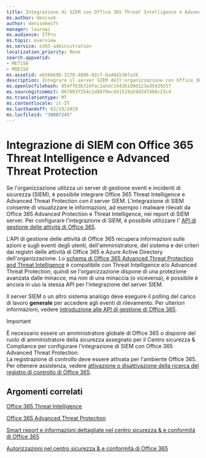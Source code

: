 ```yaml
---
title: Integrazione di SIEM con Office 365 Threat Intelligence e Advanced Threat Protection
ms.author: deniseb
author: denisebmsft
manager: laurawi
ms.audience: ITPro
ms.topic: overview
ms.service: o365-administration
localization_priority: None
search.appverid:
- MET150
- MOE150
ms.assetid: eb56b69b-3170-4086-82cf-ba40a530fa1b
description: Integrare il server SIEM dell'organizzazione con Office 365 Threat Intelligence e Advanced Threat Protection con l'API di gestione delle attività di Office 365.
ms.openlocfilehash: 854f763b72dfac1a5dc1442b1d9d123ed5439257
ms.sourcegitcommit: 8679937354c1d8870ecd41519a59d2d7468c23c4
ms.translationtype: MT
ms.contentlocale: it-IT
ms.lasthandoff: 02/19/2019
ms.locfileid: "30087245"
---
```

# <a name="siem-integration-with-office-365-threat-intelligence-and-advanced-threat-protection"></a>Integrazione di SIEM con Office 365 Threat Intelligence e Advanced Threat Protection

Se l'organizzazione utilizza un server di gestione eventi e incidenti di sicurezza (SIEM), è possibile integrare Office 365 Threat Intelligence e Advanced Threat Protection con il server SIEM. L'integrazione di SIEM consente di visualizzare le informazioni, ad esempio i malware rilevati da Office 365 Advanced Protection e Threat Intelligence, nei report di SIEM server. Per configurare l'integrazione di SIEM, è possibile utilizzare l' [API di gestione delle attività di Office 365](https://docs.microsoft.com/office/office-365-management-api/office-365-management-activity-api-reference). 

L'API di gestione delle attività di Office 365 recupera informazioni sulle azioni e sugli eventi degli utenti, dell'amministratore, del sistema e dei criteri dai registri delle attività di Office 365 e Azure Active Directory dell'organizzazione. Lo [schema di Office 365 Advanced Threat Protection and Threat Intelligence](https://docs.microsoft.com/office/office-365-management-api/office-365-management-activity-api-schema#office-365-advanced-threat-protection-and-threat-intelligence-schema) è compatibile con Threat Intelligence e/o Advanced Threat Protection, quindi se l'organizzazione dispone di una protezione avanzata dalle minacce, ma non di una minaccia (o viceversa), è possibile è ancora in uso la stessa API per l'integrazione del server SIEM. 

Il server SIEM o un altro sistema analogo deve eseguire il polling del carico di lavoro **generale** per accedere agli eventi di rilevamento. Per ulteriori informazioni, vedere [Introduzione alle API di gestione di Office 365](https://docs.microsoft.com/office/office-365-management-api/get-started-with-office-365-management-apis). 

> [!IMPORTANT]
> È necessario essere un amministratore globale di Office 365 o disporre del ruolo di amministratore della sicurezza assegnato per il Centro sicurezza & Compliance per configurare l'integrazione di SIEM con Office 365 Advanced Threat Protection.<br/>La registrazione di controllo deve essere attivata per l'ambiente Office 365. Per ottenere assistenza, vedere [attivazione o disattivazione della ricerca del registro di controllo di Office 365](turn-audit-log-search-on-or-off.md).

## <a name="related-topics"></a>Argomenti correlati

[Office 365 Threat Intelligence](office-365-ti.md)

[Office 365 Advanced Threat Protection](office-365-atp.md)

[Smart report e informazioni dettagliate nel centro sicurezza &amp; e conformità di Office 365](reports-and-insights-in-security-and-compliance.md)
  
[Autorizzazioni nel centro sicurezza &amp; e conformità di Office 365](permissions-in-the-security-and-compliance-center.md)
  

